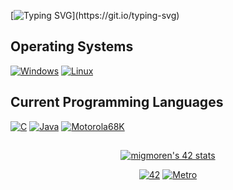 [![Typing SVG](https://readme-typing-svg.demolab.com?size=25&duration=3000&pause=1500&color=F7C000&center=true&vCenter=true&width=600&lines=+*******+UNDER+CONSTRUCTION+:]+*******)](https://git.io/typing-svg)

## Operating Systems
<p>
 	<a href="#"><img alt="Windows" src="https://img.shields.io/badge/Windows-2196F3?style=flat&logo=windows&logoColor=white?"></a>
	<a href="#"><img alt="Linux" src="https://img.shields.io/badge/Linux-F5B041?style=flat&logo=linux&logoColor=black"></a>
</p>

## Current Programming Languages
<p>
	<a href="#"><img alt="C" src="https://img.shields.io/badge/C-1A5276?style=flat&logo=C&logoColor=white?"></a>
	<a href="#"><img alt="Java" src="https://img.shields.io/badge/Java-E67E22?style=flat&logo=JavaScript&logoColor=white"></a>
	<a href="#"><img alt="Motorola68K" src="https://img.shields.io/badge/Motorola68K-2E4053?style=flat"></a>
</p>

##
<p align="center">
<a href="https://profile.intra.42.fr/users/migmoren"><img src="https://badge42.vercel.app/api/v2/cl96t7c1700110gmirv4hhet0/stats?cursusId=21&coalitionId=66" alt="migmoren's 42 stats" /></a>
</p>

<p align="center">
	<a href="#"><img alt="42" src="https://img.shields.io/badge/-000000?style=flat&logo=42&logoColor=white?logoWidth=40"></a>
	<a href="https://motorola68k.es.tl/Motorola-68000.htm"><img alt="Metro" src="https://img.shields.io/badge/-922B21?style=flat&logo=Metro de Madrid&logoColor=white"></a>
</p>
